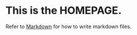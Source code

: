 # This is the **HOMEPAGE**.
Refer to [Markdown](http://daringfireball.net/projects/markdown/) for how to write markdown files.
